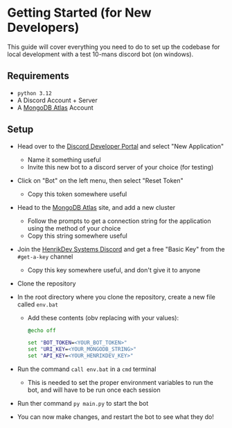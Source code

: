 # Getting Started (for New Developers)

This guide will cover everything you need to do to set up the codebase for local development with a test 10-mans discord bot (on windows).

## Requirements

- `python 3.12`
- A Discord Account + Server
- A [MongoDB Atlas](https://www.mongodb.com/try?tck=community_atlas_ct) Account

## Setup

- Head over to the [Discord Developer Portal](https://discord.com/developers/applications) and select "New Application"
  - Name it something useful
  - Invite this new bot to a discord server of your choice (for testing)
- Click on "Bot" on the left menu, then select "Reset Token"
  - Copy this token somewhere useful
- Head to the [MongoDB Atlas](https://www.mongodb.com/try?tck=community_atlas_ct) site, and add a new cluster
  - Follow the prompts to get a connection string for the application using the method of your choice
  - Copy this string somewhere useful
- Join the [HenrikDev Systems Discord](https://discord.com/invite/henrikdev-systems-704231681309278228) and get a free "Basic Key" from the `#get-a-key` channel
  - Copy this key somewhere useful, and don't give it to anyone
- Clone the repository
- In the root directory where you clone the repository, create a new file called `env.bat`
  - Add these contents (obv replacing with your values):

    ```cmd
    @echo off
    
    set "BOT_TOKEN=<YOUR_BOT_TOKEN>"
    set "URI_KEY=<YOUR_MONGODB_STRING>"
    set "API_KEY=<YOUR_HENRIKDEV_KEY>"
    ```

- Run the command `call env.bat` in a `cmd` terminal
  - This is needed to set the proper environment variables to run the bot, and will have to be run once each session
- Run ther command `py main.py` to start the bot
- You can now make changes, and restart the bot to see what they do!
